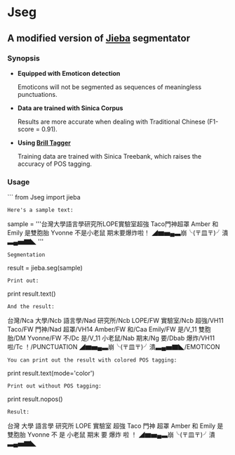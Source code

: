 <h1>Jseg</h1>
<h2>A modified version of <a href="https://github.com/fxsjy/jieba">Jieba</a> segmentator</h2>

<h3>Synopsis</h3>
<ul>
  <li><strong>Equipped with Emoticon detection</strong></li>
      <p>Emoticons will not be segmented as sequences of meaningless punctuations.</p>
  <li><strong>Data are trained with Sinica Corpus</strong></li>
      <p>Results are more accurate when dealing with Traditional Chinese (F1-score = 0.91).</p>
  <li><strong>Using <a href="https://github.com/a33kuo/postagger_zh">Brill Tagger</strong></a></li>
      <p>Training data are trained with Sinica Treebank, which raises the accuracy of POS tagging. </p>
</ul>

<h3>Usage</h3>
```
from Jseg import jieba

```
Here's a sample text:
```
sample = '''台灣大學語言學研究所LOPE實驗室超強
            Taco門神超罩
            Amber 和 Emily 是雙胞胎
            Yvonne 不是小老鼠
            期末要爆炸啦！ ◢▆▅▄▃崩╰(〒皿〒)╯潰▃▄▅▇◣
         '''
```
Segmentation
```
result = jieba.seg(sample)
```
Print out:
```
print result.text()
```
And the result:
```
台灣/Nca 大學/Ncb 語言學/Nad 研究所/Ncb LOPE/FW 實驗室/Ncb 超強/VH11 
Taco/FW 門神/Nad 超罩/VH14 
Amber/FW 和/Caa Emily/FW 是/V_11 雙胞胎/DM 
Yvonne/FW 不/Dc 是/V_11 小老鼠/Nab 
期末/Ng 要/Dbab 爆炸/VH11 啦/Tc ！/PUNCTUATION ◢▆▅▄▃崩╰(〒皿〒)╯潰▃▄▅▇◣/EMOTICON 
```
You can print out the result with colored POS tagging:
```
print result.text(mode='color')
```
Print out without POS tagging:
```
print result.nopos()
```
Result:
```
台灣 大學 語言學 研究所 LOPE 實驗室 超強
Taco 門神 超罩
Amber 和 Emily 是 雙胞胎
Yvonne 不 是 小老鼠
期末 要 爆炸 啦 ！ ◢▆▅▄▃崩╰(〒皿〒)╯潰▃▄▅▇◣ 
```
